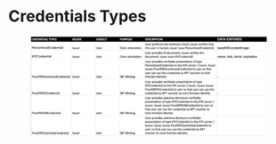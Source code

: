 # Credentials Types

<figure><img src="../../.gitbook/assets/image (1) (1).png" alt=""><figcaption></figcaption></figure>
